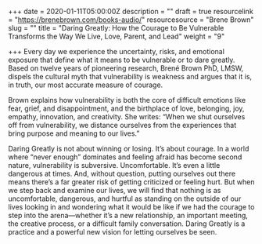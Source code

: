 +++
date = 2020-01-11T05:00:00Z
description = ""
draft = true
resourcelink = "https://brenebrown.com/books-audio/"
resourcesource = "Brene Brown"
slug = ""
title = "Daring Greatly: How the Courage to Be Vulnerable Transforms the Way We Live, Love, Parent, and Lead"
weight = "9"

+++
Every day we experience the uncertainty, risks, and emotional exposure that define what it means to be vulnerable or to dare greatly. Based on twelve years of pioneering research, Brené Brown PhD, LMSW, dispels the cultural myth that vulnerability is weakness and argues that it is, in truth, our most accurate measure of courage.

Brown explains how vulnerability is both the core of difficult emotions like fear, grief, and disappointment, and the birthplace of love, belonging, joy, empathy, innovation, and creativity. She writes: “When we shut ourselves off from vulnerability, we distance ourselves from the experiences that bring purpose and meaning to our lives.”

Daring Greatly is not about winning or losing. It’s about courage. In a world where “never enough” dominates and feeling afraid has become second nature, vulnerability is subversive. Uncomfortable. It’s even a little dangerous at times. And, without question, putting ourselves out there means there’s a far greater risk of getting criticized or feeling hurt. But when we step back and examine our lives, we will find that nothing is as uncomfortable, dangerous, and hurtful as standing on the outside of our lives looking in and wondering what it would be like if we had the courage to step into the arena—whether it’s a new relationship, an important meeting, the creative process, or a difficult family conversation. Daring Greatly is a practice and a powerful new vision for letting ourselves be seen.